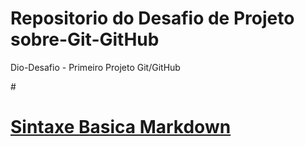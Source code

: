 # Repositorio do Desafio de Projeto sobre-Git-GitHub
Dio-Desafio - Primeiro Projeto Git/GitHub

#<h1>[Sintaxe Basica Markdown](https://www.markdownguide.org/basic-syntax/)</h1>
